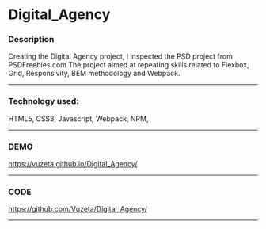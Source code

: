 # Digital_Agency

### Description 

Creating the Digital Agency project, I inspected the PSD project from PSDFreebies.com
The project aimed at repeating skills related to Flexbox, Grid, Responsivity, BEM methodology and Webpack.

------------
### Technology used:

HTML5, CSS3, Javascript, Webpack, NPM, 

 ------------
### DEMO

https://vuzeta.github.io/Digital_Agency/

------------
### CODE

https://github.com/Vuzeta/Digital_Agency/

------------

